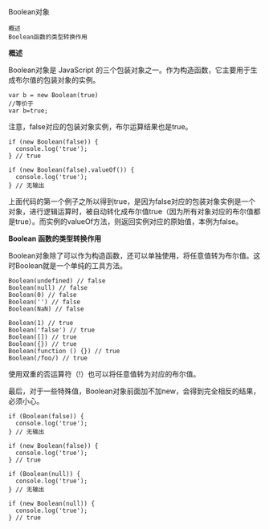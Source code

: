 Boolean对象

    概述
    Boolean函数的类型转换作用

**概述**

Boolean对象是 JavaScript 的三个包装对象之一。作为构造函数，它主要用于生成布尔值的包装对象的实例。

```
var b = new Boolean(true)
//等价于
var b=true;

```

注意，false对应的包装对象实例，布尔运算结果也是true。

```
if (new Boolean(false)) {
  console.log('true');
} // true

if (new Boolean(false).valueOf()) {
  console.log('true');
} // 无输出
```
上面代码的第一个例子之所以得到true，是因为false对应的包装对象实例是一个对象，进行逻辑运算时，被自动转化成布尔值true（因为所有对象对应的布尔值都是true）。而实例的valueOf方法，则返回实例对应的原始值，本例为false。

**Boolean 函数的类型转换作用**

Boolean对象除了可以作为构造函数，还可以单独使用，将任意值转为布尔值。这时Boolean就是一个单纯的工具方法。

```
Boolean(undefined) // false
Boolean(null) // false
Boolean(0) // false
Boolean('') // false
Boolean(NaN) // false

Boolean(1) // true
Boolean('false') // true
Boolean([]) // true
Boolean({}) // true
Boolean(function () {}) // true
Boolean(/foo/) // true
```

使用双重的否运算符（!）也可以将任意值转为对应的布尔值。

最后，对于一些特殊值，Boolean对象前面加不加new，会得到完全相反的结果，必须小心。

```
if (Boolean(false)) {
  console.log('true');
} // 无输出

if (new Boolean(false)) {
  console.log('true');
} // true

if (Boolean(null)) {
  console.log('true');
} // 无输出

if (new Boolean(null)) {
  console.log('true');
} // true
```